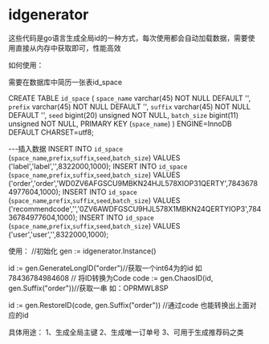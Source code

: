 # idgenerator

这些代码是go语言生成全局id的一种方式，每次使用都会自动加载数据，需要使用直接从内存中获取即可，性能高效

如何使用：

需要在数据库中简历一张表id_space


CREATE TABLE `id_space` (
  `space_name` varchar(45) NOT NULL DEFAULT '',
  `prefix` varchar(45) NOT NULL DEFAULT '',
  `suffix` varchar(45) NOT NULL DEFAULT '',
  `seed` bigint(20) unsigned NOT NULL,
  `batch_size` bigint(11) unsigned NOT NULL,
  PRIMARY KEY (`space_name`)
) ENGINE=InnoDB DEFAULT CHARSET=utf8;

---插入数据
INSERT INTO `id_space` (`space_name`,`prefix`,`suffix`,`seed`,`batch_size`) VALUES ('label','label','',8322000,1000); 
INSERT INTO `id_space` (`space_name`,`prefix`,`suffix`,`seed`,`batch_size`) VALUES ('order','order','WD0ZV6AFGSCU9MBKN24HJL578XIOP31QERTY',78436784977604,1000); 
INSERT INTO `id_space` (`space_name`,`prefix`,`suffix`,`seed`,`batch_size`) VALUES ('recommendcode','','0ZV6AWDFGSCU9HJL578X1MBKN24QERTYIOP3',78436784977604,1000); 
INSERT INTO `id_space` (`space_name`,`prefix`,`suffix`,`seed`,`batch_size`) VALUES ('user','user','',8322000,1000); 



使用：
//初始化
gen := idgenerator.Instance()

id := gen.GenerateLongID("order")//获取一个int64为的id 如 78436784984608
// 将ID转换为Code
code := gen.ChaosID(id, gen.Suffix("order"))//获取一串 如：OPRMWL8SP

id := gen.RestoreID(code, gen.Suffix("order")) //通过code 也能转换出上面对应的id 


具体用途：
1、生成全局主键
2、生成唯一订单号
3、可用于生成推荐码之类

